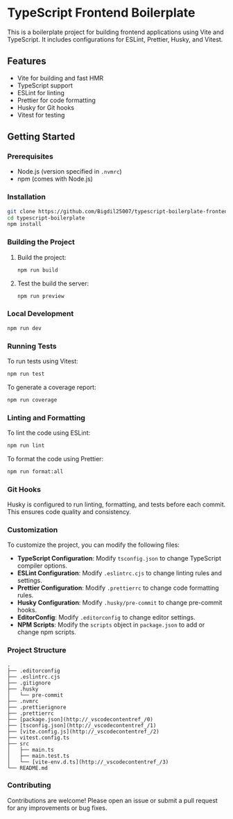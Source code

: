 # TypeScript Frontend Boilerplate

This is a boilerplate project for building frontend applications using Vite and TypeScript. It includes configurations for ESLint, Prettier, Husky, and Vitest.

## Features

- Vite for building and fast HMR
- TypeScript support
- ESLint for linting
- Prettier for code formatting
- Husky for Git hooks
- Vitest for testing

## Getting Started

### Prerequisites

- Node.js (version specified in `.nvmrc`)
- npm (comes with Node.js)

### Installation

```sh
git clone https://github.com/Bigdil25007/typescript-boilerplate-frontend.git
cd typescript-boilerplate
npm install
```

### Building the Project

1. Build the project:

   ```sh
   npm run build
   ```

2. Test the build the server:

   ```sh
   npm run preview
   ```

### Local Development

```sh
npm run dev
```

### Running Tests

To run tests using Vitest:

```sh
npm run test
```

To generate a coverage report:

```sh
npm run coverage
```

### Linting and Formatting

To lint the code using ESLint:

```sh
npm run lint
```

To format the code using Prettier:

```sh
npm run format:all
```

### Git Hooks

Husky is configured to run linting, formatting, and tests before each commit. This ensures code quality and consistency.

### Customization

To customize the project, you can modify the following files:

- **TypeScript Configuration**: Modify `tsconfig.json` to change TypeScript compiler options.
- **ESLint Configuration**: Modify `.eslintrc.cjs` to change linting rules and settings.
- **Prettier Configuration**: Modify `.prettierrc` to change code formatting rules.
- **Husky Configuration**: Modify `.husky/pre-commit` to change pre-commit hooks.
- **EditorConfig**: Modify `.editorconfig` to change editor settings.
- **NPM Scripts**: Modify the `scripts` object in `package.json` to add or change npm scripts.

### Project Structure

```
.
├── .editorconfig
├── .eslintrc.cjs
├── .gitignore
├── .husky
│   └── pre-commit
├── .nvmrc
├── .prettierignore
├── .prettierrc
├── [package.json](http://_vscodecontentref_/0)
├── [tsconfig.json](http://_vscodecontentref_/1)
├── [vite.config.js](http://_vscodecontentref_/2)
├── vitest.config.ts
├── src
│   ├── main.ts
│   ├── main.test.ts
│   └── [vite-env.d.ts](http://_vscodecontentref_/3)
└── README.md
```

### Contributing

Contributions are welcome! Please open an issue or submit a pull request for any improvements or bug fixes.

